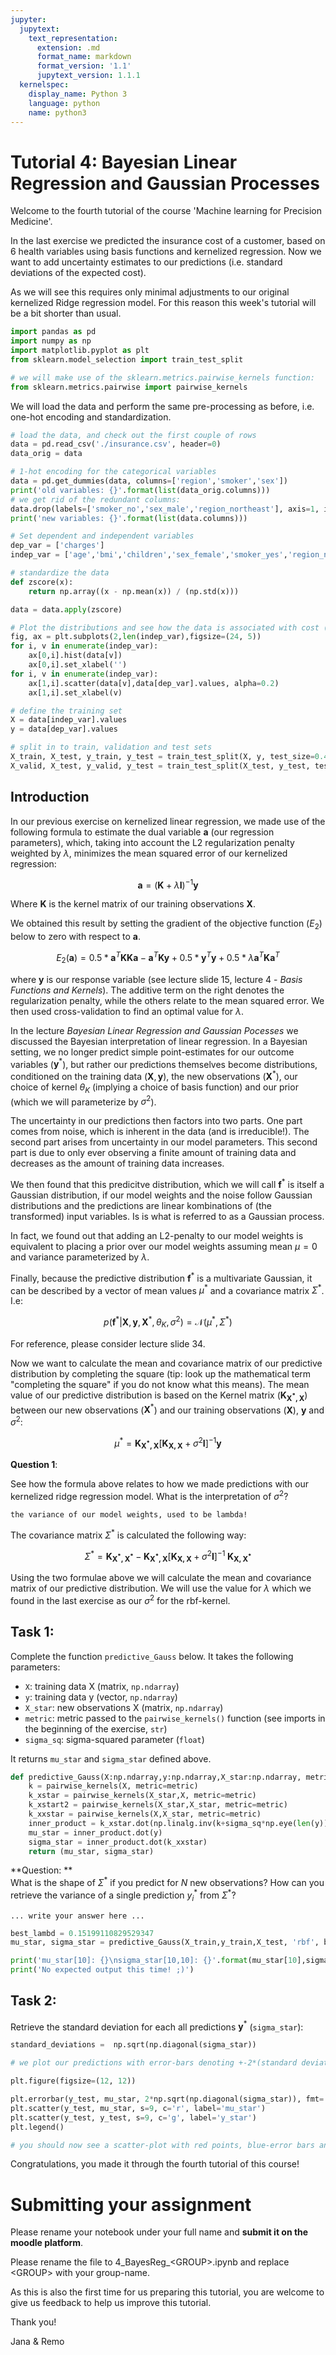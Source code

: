 ```yaml
---
jupyter:
  jupytext:
    text_representation:
      extension: .md
      format_name: markdown
      format_version: '1.1'
      jupytext_version: 1.1.1
  kernelspec:
    display_name: Python 3
    language: python
    name: python3
---
```


# Tutorial 4: Bayesian Linear Regression and Gaussian Processes

Welcome to the fourth tutorial of the course 'Machine learning for Precision Medicine'.
 
In the last exercise we predicted the insurance cost of a customer, based on 6 health variables using basis functions and kernelized regression. Now we want to add uncertainty estimates to our predictions (i.e. standard deviations of the expected cost). 

As we will see this requires only minimal adjustments to our original kernelized Ridge regression model. For this reason this week's tutorial will be a bit shorter than usual.

```python
import pandas as pd
import numpy as np
import matplotlib.pyplot as plt
from sklearn.model_selection import train_test_split

# we will make use of the sklearn.metrics.pairwise_kernels function:
from sklearn.metrics.pairwise import pairwise_kernels
```

We will load the data and perform the same pre-processing as before, i.e. one-hot encoding and standardization.

```python
# load the data, and check out the first couple of rows
data = pd.read_csv('./insurance.csv', header=0)
data_orig = data
```

```python
# 1-hot encoding for the categorical variables
data = pd.get_dummies(data, columns=['region','smoker','sex'])
print('old variables: {}'.format(list(data_orig.columns)))
# we get rid of the redundant columns:
data.drop(labels=['smoker_no','sex_male','region_northeast'], axis=1, inplace=True)
print('new variables: {}'.format(list(data.columns)))
```

```python
# Set dependent and independent variables 
dep_var = ['charges']
indep_var = ['age','bmi','children','sex_female','smoker_yes','region_northwest','region_southeast','region_southwest']

# standardize the data 
def zscore(x):
    return np.array((x - np.mean(x)) / (np.std(x)))

data = data.apply(zscore)

# Plot the distributions and see how the data is associated with cost (charges)
fig, ax = plt.subplots(2,len(indep_var),figsize=(24, 5))
for i, v in enumerate(indep_var):
    ax[0,i].hist(data[v])
    ax[0,i].set_xlabel('')
for i, v in enumerate(indep_var):
    ax[1,i].scatter(data[v],data[dep_var].values, alpha=0.2)
    ax[1,i].set_xlabel(v)
```

```python
# define the training set
X = data[indep_var].values
y = data[dep_var].values

# split in to train, validation and test sets
X_train, X_test, y_train, y_test = train_test_split(X, y, test_size=0.4, random_state=2)
X_valid, X_test, y_valid, y_test = train_test_split(X_test, y_test, test_size=0.5, random_state=2)
```

## Introduction

In our previous exercise on kernelized linear regression, we made use of the following formula to estimate the dual variable $\mathbf a$ (our regression parameters), which, taking into account the L2 regularization penalty weighted by $\lambda$, minimizes the mean squared error of our kernelized regression: 

 $$ \mathbf a = (\mathbf K + \lambda \mathbf I)^{-1}\mathbf y$$

Where $\mathbf{K}$ is the kernel matrix of our training observations $\mathbf{X}$.

We obtained this result by setting the gradient of the objective function ($E_2$) below to zero with respect to $\mathbf{a}$.

$$ E_2(\mathbf{a}) = 0.5*\mathbf{a}^T \mathbf{K}\mathbf{K} \mathbf{a} - \mathbf{a}^T\mathbf{K}\mathbf{y} + 0.5 * \mathbf{y}^T\mathbf{y} + 0.5*\lambda \mathbf{a}^T\mathbf{K}\mathbf{a}^T$$

where $\mathbf{y}$ is our response variable (see lecture slide 15, lecture 4 - *Basis Functions and Kernels*). The additive term on the right denotes the regularization penalty, while the others relate to the mean squared error. We then used cross-validation to find an optimal value for $\lambda$.



In the lecture *Bayesian Linear Regression and Gaussian Pocesses* we discussed the Bayesian interpretation of linear regression. In a Bayesian setting, we no longer predict simple point-estimates for our outcome variables ($\mathbf{y}^*$), but rather our predictions themselves become distributions, conditioned on the training data ($\mathbf{X}, \mathbf{y}$), the new observations ($\mathbf{X}^*$), our choice of kernel $\theta_K$ (implying a choice of basis function) and our prior (which we will parameterize by $\sigma^2$).

The uncertainty in our predictions then factors into two parts. One part comes from noise, which is inherent in the data (and is irreducible!). The second part arises from uncertainty in our model parameters. This second part is due to only ever observing a finite amount of training data and decreases as the amount of training data increases.

We then found that this predicitve distribution, which we will call $\mathbf{f}^*$ is itself a Gaussian distribution, if our model weights and the noise follow Gaussian distributions and the predictions are linear kombinations of (the transformed) input variables. Is is what is referred to as a Gaussian process.

In fact, we found out that adding an L2-penalty to our model weights is equivalent to placing a prior over our model weights assuming mean $\mu = 0$ and variance parameterized by $\lambda$.



Finally, because the predictive distribution $\mathbf{f}^*$ is a multivariate Gaussian, it can be described by a vector of mean values $\mu^*$ and a covariance matrix ${\Sigma^*}$. I.e:


$$p(\mathbf{f}^{*}|\mathbf{X},\mathbf{y},\mathbf{X}^*,\theta_K,\sigma^2)=\mathcal{N}(\mu^*, \Sigma^*)$$

For reference, please consider lecture slide 34.

Now we want to calculate the mean and covariance matrix of our predictive distribution by completing the square (tip: look up the mathematical term "completing the square" if you do not know what this means). The mean value of our predictive distribution is based on the Kernel matrix ($\mathbf{K_{X^*,X}}$) between our new observations ($\mathbf{X}^*$) and our training observations ($\mathbf{X}$), $\mathbf{y}$ and ${\sigma^2}$:

$$\mu^* = \mathbf{K_{X^*,X}}[\mathbf{K_{X,X}}+\sigma^2 \mathbf I]^{-1} \mathbf y$$

**Question 1**:

See how the formula above relates to how we made predictions with our kernelized ridge regression model. What is the interpretation of $\sigma^2$?

```
the variance of our model weights, used to be lambda!
```

The covariance matrix ${\Sigma^*}$ is calculated the following way:

$$\Sigma^* =  \mathbf{K_{X^*,X^*}} - \mathbf{K_{X^*,X}}[\mathbf{K_{X,X}}+\sigma^2 \mathbf I]^{-1}\; \mathbf{K_{X,X^*}}$$

Using the two formulae above we will calculate the mean and covariance matrix of our predictive distribution. We will use the value for $\lambda$ which we found in the last exercise as our $\sigma^2$ for the rbf-kernel.


## Task 1: ##  
Complete the function `predictive_Gauss` below. It takes the following parameters:

- `X`: training data X (matrix, `np.ndarray`)
- `y`: training data y (vector, `np.ndarray`)
- `X_star`: new observations X (matrix, `np.ndarray`)
- `metric`: metric passed to the `pairwise_kernels()` function (see imports in the beginning of the exercise, `str`)
- `sigma_sq`: sigma-squared parameter (`float`)

It returns `mu_star` and `sigma_star` defined above.

```python
def predictive_Gauss(X:np.ndarray,y:np.ndarray,X_star:np.ndarray, metric:str, sigma_sq:float):
    k = pairwise_kernels(X, metric=metric)
    k_xstar = pairwise_kernels(X_star,X, metric=metric)
    k_xstart2 = pairwise_kernels(X_star,X_star, metric=metric)
    k_xxstar = pairwise_kernels(X,X_star, metric=metric)
    inner_product = k_xstar.dot(np.linalg.inv(k+sigma_sq*np.eye(len(y))))
    mu_star = inner_product.dot(y)
    sigma_star = inner_product.dot(k_xxstar)
    return (mu_star, sigma_star)
```

**Question: **  
What is the shape of $\Sigma^*$ if you predict for $N$ new observations? How can you retrieve the variance of a single prediction $y^*_i$ from $\Sigma^*$?

```
... write your answer here ...
```

```python
best_lambd = 0.15199110829529347
mu_star, sigma_star = predictive_Gauss(X_train,y_train,X_test, 'rbf', best_lambd)

print('mu_star[10]: {}\nsigma_star[10,10]: {}'.format(mu_star[10],sigma_star[10,10]))
print('No expected output this time! ;)')
```

## Task 2: ## 
Retrieve the standard deviation for each all predictions $\mathbf{y}^*$ (`sigma_star`):

```python
standard_deviations =  np.sqrt(np.diagonal(sigma_star))
```

```python
# we plot our predictions with error-bars denoting +-2*(standard deviation) 

plt.figure(figsize=(12, 12))

plt.errorbar(y_test, mu_star, 2*np.sqrt(np.diagonal(sigma_star)), fmt='none', alpha=0.5)
plt.scatter(y_test, mu_star, s=9, c='r', label='mu_star')
plt.scatter(y_test, y_test, s=9, c='g', label='y_star')
plt.legend()

# you should now see a scatter-plot with red points, blue-error bars and green points on the diagonal:
```

Congratulations, you made it through the fourth tutorial of this course!  

# Submitting your assignment

Please rename your notebook under your full name and **submit it on the moodle platform**.

Please rename the file to 4_BayesReg_<GROUP\>.ipynb and replace <GROUP\> with your group-name.

As this is also the first time for us preparing this tutorial, you are welcome to give us feedback to help us improve this tutorial.  

Thank you!  

Jana & Remo

```python

```
